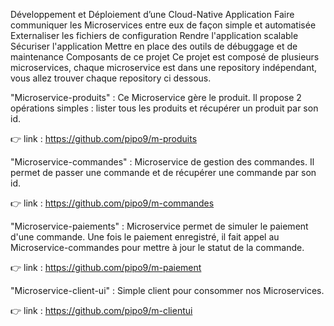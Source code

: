 Développement et Déploiement d’une Cloud-Native Application
Faire communiquer les Microservices entre eux de façon simple et automatisée
Externaliser les fichiers de configuration
Rendre l'application scalable
Sécuriser l'application
Mettre en place des outils de débuggage et de maintenance
Composants de ce projet
Ce projet est composé de plusieurs microservices, chaque microservice est dans une repository indépendant, vous allez trouver chaque repository ci dessous.

"Microservice-produits" :
Ce Microservice gère le produit. Il propose 2 opérations simples : lister tous les produits et récupérer un produit par son id.

👉 link : https://github.com/pipo9/m-produits

"Microservice-commandes" :
Microservice de gestion des commandes. Il permet de passer une commande et de récupérer une commande par son id.

👉 link : https://github.com/pipo9/m-commandes

"Microservice-paiements" :
Microservice permet de simuler le paiement d'une commande. Une fois le paiement enregistré, il fait appel au Microservice-commandes pour mettre à jour le statut de la commande.

👉 link : https://github.com/pipo9/m-paiement

"Microservice-client-ui" :
Simple client pour consommer nos Microservices.

👉 link : https://github.com/pipo9/m-clientui
